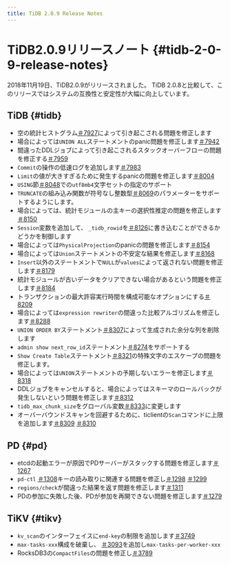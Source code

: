 ```yaml
---
title: TiDB 2.0.9 Release Notes
---
```


# TiDB2.0.9リリースノート {#tidb-2-0-9-release-notes}

2018年11月19日、TiDB2.0.9がリリースされました。 TiDB 2.0.8と比較して、このリリースではシステムの互換性と安定性が大幅に向上しています。

## TiDB {#tidb}

-   空の統計ヒストグラム[＃7927](https://github.com/pingcap/tidb/pull/7927)によって引き起こされる問題を修正します
-   場合によっては`UNION ALL`ステートメントのpanic問題を修正します[＃7942](https://github.com/pingcap/tidb/pull/7942)
-   間違ったDDLジョブによって引き起こされるスタックオーバーフローの問題を修正する[＃7959](https://github.com/pingcap/tidb/pull/7959)
-   `Commit`の操作の低速ログを追加します[＃7983](https://github.com/pingcap/tidb/pull/7983)
-   `Limit`の値が大きすぎるために発生するpanicの問題を修正します[＃8004](https://github.com/pingcap/tidb/pull/8004)
-   `USING`節[＃8048](https://github.com/pingcap/tidb/pull/8048)での`utf8mb4`文字セットの指定のサポート
-   `TRUNCATE`の組み込み関数が符号なし整数型[＃8069](https://github.com/pingcap/tidb/pull/8069)のパラメーターをサポートするようにします。
-   場合によっては、統計モジュールの主キーの選択性推定の問題を修正します[＃8150](https://github.com/pingcap/tidb/pull/8150)
-   `Session`変数を追加して、 `_tidb_rowid`を[＃8126](https://github.com/pingcap/tidb/pull/8126)に書き込むことができるかどうかを制御します
-   場合によっては`PhysicalProjection`のpanicの問題を修正します[＃8154](https://github.com/pingcap/tidb/pull/8154)
-   場合によっては`Union`ステートメントの不安定な結果を修正します[＃8168](https://github.com/pingcap/tidb/pull/8168)
-   `Insert`以外のステートメントで`NULL`が`values`によって返されない問題を修正します[＃8179](https://github.com/pingcap/tidb/pull/8179)
-   統計モジュールが古いデータをクリアできない場合があるという問題を修正します[＃8184](https://github.com/pingcap/tidb/pull/8184)
-   トランザクションの最大許容実行時間を構成可能なオプションにする[＃8209](https://github.com/pingcap/tidb/pull/8209)
-   場合によっては`expression rewriter`の間違った比較アルゴリズムを修正します[＃8288](https://github.com/pingcap/tidb/pull/8288)
-   `UNION ORDER BY`ステートメント[＃8307](https://github.com/pingcap/tidb/pull/8307)によって生成された余分な列を削除します
-   `admin show next_row_id`ステートメント[＃8274](https://github.com/pingcap/tidb/pull/8274)をサポートする
-   `Show Create Table`ステートメント[＃8321](https://github.com/pingcap/tidb/pull/8321)の特殊文字のエスケープの問題を修正します。
-   場合によっては`UNION`ステートメントの予期しないエラーを修正します[＃8318](https://github.com/pingcap/tidb/pull/8318)
-   DDLジョブをキャンセルすると、場合によってはスキーマのロールバックが発生しないという問題を修正します[＃8312](https://github.com/pingcap/tidb/pull/8312)
-   `tidb_max_chunk_size`をグローバル変数[＃8333](https://github.com/pingcap/tidb/pull/8333)に変更します
-   オーバーバウンドスキャンを回避するために、ticlientの`Scan`コマンドに上限を追加します[＃8309](https://github.com/pingcap/tidb/pull/8309) [＃8310](https://github.com/pingcap/tidb/pull/8310)

## PD {#pd}

-   etcdの起動エラーが原因でPDサーバーがスタックする問題を修正します[＃1267](https://github.com/pingcap/pd/pull/1267)
-   `pd-ctl` [＃1308](https://github.com/pingcap/pd/pull/1308)キーの読み取りに関連する問題を修正し[＃1298](https://github.com/pingcap/pd/pull/1298) [＃1299](https://github.com/pingcap/pd/pull/1299)
-   `regions/check`が間違った結果を返す問題を修正します[＃1311](https://github.com/pingcap/pd/pull/1311)
-   PDの参加に失敗した後、PDが参加を再開できない問題を修正します[＃1279](https://github.com/pingcap/pd/pull/1279)

## TiKV {#tikv}

-   `kv_scan`のインターフェイスに`end-key`の制限を追加します[＃3749](https://github.com/tikv/tikv/pull/3749)
-   `max-tasks-xxx`構成を破棄し、 [＃3093](https://github.com/tikv/tikv/pull/3093)を追加し`max-tasks-per-worker-xxx`
-   RocksDB3の`CompactFiles`の問題を修正し[＃3789](https://github.com/tikv/tikv/pull/3789)
